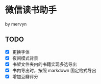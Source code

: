 # 微信读书助手

by mervyn

## TODO

- [x] 更换字体
- [x] 夜间模式背景
- [x] 书架文件夹内的书籍实现多选导出
- [x] 书内导出时，按照 markdown 固定格式导出
- [x] 增加豆瓣评分
